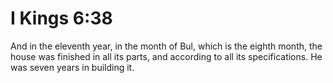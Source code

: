 # I Kings 6:38

And in the eleventh year, in the month of Bul, which is the eighth month, the house was finished in all its parts, and according to all its specifications. He was seven years in building it.
